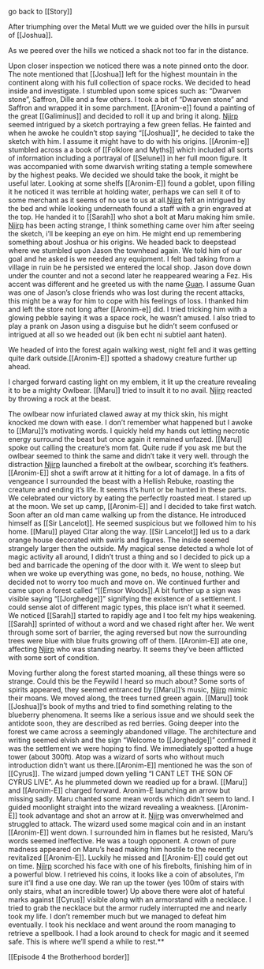 go back to [[Story]]

After triumphing over the Metal Mutt we we guided over the hills in pursuit of [[Joshua]].

As we peered over the hills we noticed a shack not too far in the distance.

Upon closer inspection we noticed there was a note pinned onto the door. The note mentioned that [[Joshua]] left for the highest mountain in the continent along with his full collection of space rocks. We decided to head inside and investigate. I stumbled upon some spices such as: “Dwarven stone”, Saffron, Dille and a few others. I took a bit of “Dwarven stone” and Saffron and wrapped it in some parchment. [[Aronim-e]] found a painting of the great [[Galiminus]] and decided to roll it up and bring it along. [Njirp](Njirp.md) seemed intrigued by a sketch portraying a few green fellas. He fainted and when he awoke he couldn’t stop saying “[[Joshua]]”, he decided to take the sketch with him. I assume it might have to do with his origins. [[Aronim-e]] stumbled across a a book of [[Folklore and Myths]] which included all sorts of information including a portrayal of [[Selune]] in her full moon figure. It was accompanied with some dwarvish writing stating a temple somewhere by the highest peaks. We decided we should take the book, it might be useful later. Looking at some shelfs [[Aronim-E]] found a goblet, upon filling it he noticed it was terrible at holding water, perhaps we can sell it of to some merchant as it seems of no use to us at all.[Njirp](Njirp.md) felt an intrigued by the bed and while looking underneath found a staff with a grin engraved at the top. He handed it to [[Sarah]] who shot a bolt at Maru making him smile. [Njirp](Njirp.md) has been acting strange, I think something came over him after seeing the sketch, i’ll be keeping an eye on him. He might end up remembering something about Joshua or his origins. We headed back to deepstead where we stumbled upon Jason the townhead again. We told him of our goal and he asked is we needed any equipment. I felt bad taking from a village in ruin be he persisted we entered the local shop. Jason dove down under the counter and not a second later he reappeared wearing a Fez. His accent was different and he greeted us with the name [Guan](jonas-guan). I assume Guan was one of Jason’s close friends who was lost during the recent attacks, this might be a way for him to cope with his feelings of loss. I thanked him and left the store not long after [[Aronim-e]] did. I tried tricking him with a glowing pebble saying it was a space rock, he wasn’t amused. I also tried to play a prank on Jason using a disguise but he didn’t seem confused or intrigued at all so we headed out (ik ben echt ni subtiel aant haten).

We headed of into the forest again walking west, night fell and it was getting quite dark outside.[[Aronim-E]] spotted a shadowy creature further up ahead.

I charged forward casting light on my emblem, it lit up the creature revealing it to be a mighty Owlbear. [[Maru]] tried to insult it to no avail. [Njirp](Njirp.md) reacted by throwing a rock at the beast.

The owlbear now infuriated clawed away at my thick skin, his might knocked me down with ease. I don’t remember what happened but I awoke to [[Maru]]’s motivating words. I quickly held my hands out letting necrotic energy surround the beast but once again it remained unfazed. [[Maru]] spoke out calling the creature’s mom fat. Quite rude if you ask me but the owlbear seemed to think the same and didn’t take it very well. through the distraction [Njirp](Njirp.md) launched a firebolt at the owlbear, scorching it’s feathers. [[Aronim-E]] shot a swift arrow at it hitting for a lot of damage. In a fits of vengeance I surrounded the beast with a Hellish Rebuke, roasting the creature and ending it’s life. It seems it’s hunt or be hunted in these parts. We celebrated our victory by eating the perfectly roasted meat. I stared up at the moon. We set up camp, [[Aronim-E]] and I decided to take first watch. Soon after an old man came walking up from the distance. He introduced himself as [[Sir Lancelot]]. He seemed suspicious but we followed him to his home. [[Maru]] played Citar along the way. [[Sir Lancelot]] led us to a dark orange house decorated with swirls and figures. The inside seemed strangely larger then the outside. My magical sense detected a whole lot of magic activity all around, I didn’t trust a thing and so I decided to pick up a bed and barricade the opening of the door with it. We went to sleep but when we woke up everything was gone, no beds, no house, nothing. We decided not to worry too much and move on. We continued further and came upon a forest called “[[Emsor Woods]].A bit further up a sign was visible saying “[[Jorghedge]]” signifying the existence of a settlement. I could sense alot of different magic types, this place isn’t what it seemed. We noticed [[Sarah]] started to rapidly age and I too felt my hips weakening. [[Sarah]] sprinted of without a word and we chased right after her. We went through some sort of barrier, the aging reversed but now the surrounding trees were blue with blue fruits growing off of them. [[Aronim-E]] ate one, affecting [Njirp](Njirp.md) who was standing nearby. It seems they’ve been afflicted with some sort of condition.

Moving further along the forest started moaning, all these things were so strange. Could this be the Feywild I heard so much about? Some sorts of spirits appeared, they seemed entranced by [[Maru]]’s music, [Njirp](Njirp.md) mimic their moans. We moved along, the trees turned green again. [[Maru]] took [[Joshua]]’s book of myths and tried to find something relating to the blueberry phenomena. It seems like a serious issue and we should seek the antidote soon, they are described as red berries. Going deeper into the forest we came across a seemingly abandoned village. The architecture and writing seemed elvish and the sign “Welcome to [[Jorghedge]]” confirmed it was the settlement we were hoping to find. We immediately spotted a huge tower (about 300ft). Atop was a wizard of sorts who without much introduction didn’t want us there.[[Aronim-E]] mentioned he was the son of [[Cyrus]]. The wizard jumped down yelling “I CANT LET THE SON OF CYRUS LIVE”. As he plummeted down we readied up for a brawl. [[Maru]] and [[Aronim-E]] charged forward. Aronim-E launching an arrow but missing sadly. Maru chanted some mean words which didn’t seem to land. I guided moonlight straight into the wizard revealing a weakness. [[Aronim-E]] took advantage and shot an arrow at it. [Njirp](Njirp.md) was onverwhelmed and struggled to attack. The wizard used some magical coin and in an instant [[Aronim-E]] went down. I surrounded him in flames but he resisted, Maru’s words seemed ineffective. He was a tough opponent. A crown of pure madness appeared on Maru’s head making him hostile to the recently revitalized [[Aronim-E]]. Luckily he missed and [[Aronim-E]] could get out on time. [Njirp](Njirp.md) scorched his face with one of his firebolts, finishing him of in a powerful blow. I retrieved his coins, it looks like a coin of absolutes, I’m sure it’ll find a use one day. We ran up the tower (yes 100m of stairs with only stairs, what an incredible tower) Up above there were alot of hateful marks against [[Cyrus]] visible along with an armorstand with a necklace. I tried to grab the necklace but the armor rudely interrupted me and nearly took my life. I don’t remember much but we managed to defeat him eventually. I took his necklace and went around the room managing to retrieve a spellbook. I had a look around to check for magic and it seemed safe. This is where we’ll spend a while to rest.**

[[Episode 4 the Brotherhood border]]